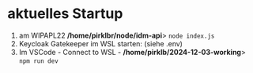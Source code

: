 # aktuelles Startup

1. am WIPAPL22 **/home/pirklbr/node/idm-api**> ``node index.js``
2. Keycloak Gatekeeper im WSL starten: (siehe .env)
3. Im VSCode - Connect to WSL - **/home/pirklb/2024-12-03-working**> ``npm run dev``

